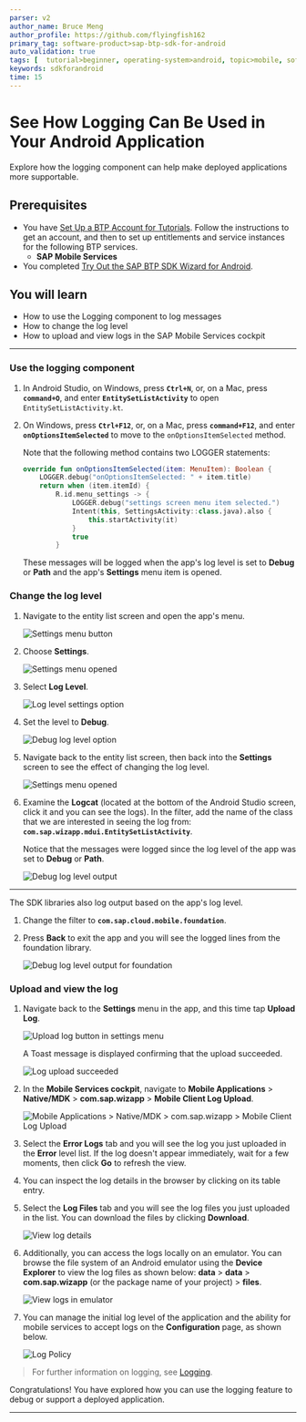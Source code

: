 ```yaml
---
parser: v2
author_name: Bruce Meng
author_profile: https://github.com/flyingfish162
primary_tag: software-product>sap-btp-sdk-for-android
auto_validation: true
tags: [  tutorial>beginner, operating-system>android, topic>mobile, software-product>sap-btp-sdk-for-android, software-product>sap-business-technology-platform ]
keywords: sdkforandroid
time: 15
---
```


# See How Logging Can Be Used in Your Android Application
<!-- description --> Explore how the logging component can help make deployed applications more supportable.

## Prerequisites
- You have [Set Up a BTP Account for Tutorials](group.btp-setup). Follow the instructions to get an account, and then to set up entitlements and service instances for the following BTP services.
    - **SAP Mobile Services**
- You completed [Try Out the SAP BTP SDK Wizard for Android](sdk-android-wizard-app).

## You will learn
- How to use the Logging component to log messages
- How to change the log level
- How to upload and view logs in the SAP Mobile Services cockpit

---

### Use the logging component


1.  In Android Studio, on Windows, press **`Ctrl+N`**, or, on a Mac, press **`command+O`**, and enter **`EntitySetListActivity`** to open `EntitySetListActivity.kt`.

2.  On Windows, press **`Ctrl+F12`**, or, on a Mac, press **`command+F12`**, and enter **`onOptionsItemSelected`** to move to the `onOptionsItemSelected` method.

    Note that the following method contains two LOGGER statements:

    ```Kotlin
    override fun onOptionsItemSelected(item: MenuItem): Boolean {
        LOGGER.debug("onOptionsItemSelected: " + item.title)
        return when (item.itemId) {
            R.id.menu_settings -> {
                LOGGER.debug("settings screen menu item selected.")
                Intent(this, SettingsActivity::class.java).also {
                    this.startActivity(it)
                }
                true
            }
    ```

    These messages will be logged when the app's log level is set to **Debug** or **Path** and the app's **Settings** menu item is opened.


### Change the log level


1.  Navigate to the entity list screen and open the app's menu.

    ![Settings menu button](settings_menu_button.png)

2.  Choose **Settings**.

    ![Settings menu opened](settings_menu.png)

3.  Select **Log Level**.

    ![Log level settings option](log_level_option.png)

4.  Set the level to **Debug**.

    ![Debug log level option](debug_log_level_option.png)

5.  Navigate back to the entity list screen, then back into the **Settings** screen to see the effect of changing the log level.

    ![Settings menu opened](settings_menu.png)

6.  Examine the **Logcat** (located at the bottom of the Android Studio screen, click it and you can see the logs). In the filter, add the name of the class that we are interested in seeing the log from: **`com.sap.wizapp.mdui.EntitySetListActivity`**.

    Notice that the messages were logged since the log level of the app was set to **Debug** or **Path**.

    ![Debug log level output](debug_log.png)

---

The SDK libraries also log output based on the app's log level.

1.  Change the filter to **`com.sap.cloud.mobile.foundation`**.

2.  Press **Back** to exit the app and you will see the logged lines from the foundation library.

    ![Debug log level output for foundation](debug_log_foundation.png)


### Upload and view the log


1.  Navigate back to the **Settings** menu in the app, and this time tap **Upload Log**.

    ![Upload log button in settings menu](upload_log_button.png)

    A Toast message is displayed confirming that the upload succeeded.

    ![Log upload succeeded](log_uploaded.png)

2.  In the **Mobile Services cockpit**, navigate to **Mobile Applications** > **Native/MDK** > **com.sap.wizapp** > **Mobile Client Log Upload**.

    ![Mobile Applications > Native/MDK > com.sap.wizapp > Mobile Client Log Upload](select_and_download_log.png)

3.  Select the **Error Logs** tab and you will see the log you just uploaded in the **Error** level list. If the log doesn't appear immediately, wait for a few moments, then click **Go** to refresh the view.

4.  You can inspect the log details in the browser by clicking on its table entry.

5.  Select the **Log Files** tab and you will see the log files you just uploaded in the list. You can download the files by clicking **Download**.

    ![View log details](view_log_files.png)

6.  Additionally, you can access the logs locally on an emulator. You can browse the file system of an Android emulator using the **Device Explorer** to view the log files as shown below: **data** > **data** > **com.sap.wizapp** (or the package name of your project) > **files**.

    ![View logs in emulator](local_log_location.png)

7.  You can manage the initial log level of the application and the ability for mobile services to accept logs on the **Configuration** page, as shown below.

    ![Log Policy](client_policies.png)


>For further information on logging, see [Logging](https://help.sap.com/doc/f53c64b93e5140918d676b927a3cd65b/Cloud/en-US/docs-en/guides/features/logging/overview.html).

Congratulations! You have explored how you can use the logging feature to debug or support a deployed application.


---
